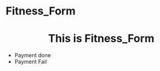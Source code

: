 # Fitness_Form
<h1 style="text-align:center">This is Fitness_Form</h1>
<ul>
<li>Payment done</li>
<li>Payment Fail</li>
</ul>
